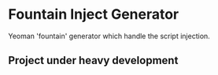 # Fountain Inject Generator

Yeoman 'fountain' generator which handle the script injection.

## Project under heavy development
